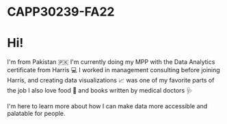 # CAPP30239-FA22

# Hi! 

I'm from Pakistan :pakistan: 
I'm currently doing my MPP with the Data Analytics certificate from Harris :computer: 
I worked in management consulting before joining Harris, and creating data visualizations :chart_with_upwards_trend:  was one of my favorite parts of the job
I also love food :stew: and books written by medical doctors :stethoscope: 
 
I'm here to learn more about how I can make data more accessible and palatable for people. 